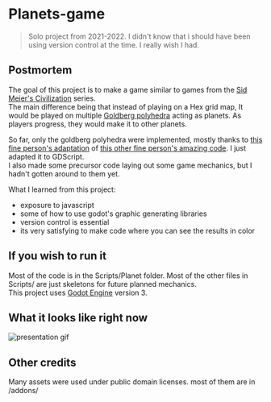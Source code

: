 # Planets-game
> Solo project from 2021-2022. I didn't know that i should have been using version control at the time. I really wish I had.


## Postmortem
The goal of this project is to make a game similar to games from the [Sid Meier's Civilization](https://en.wikipedia.org/wiki/Civilization_(video_game)) series. <br>
The main difference being that instead of playing on a Hex grid map, It would be played on multiple [Goldberg polyhedra](https://en.wikipedia.org/wiki/Goldberg_polyhedron) acting as planets. As players progress, they would make it to other planets.

So far, only the goldberg polyhedra were implemented, mostly thanks to [this fine person's adaptation](https://github.com/Em3rgencyLT/Hexasphere) of [this other fine person's amazing code](https://github.com/arscan/hexasphere.js/). I just adapted it to GDScript. <br> 
I also made some precursor code laying out some game mechanics, but I hadn't gotten around to them yet.

What I learned from this project:
- exposure to javascript
- some of how to use godot's graphic generating libraries
- version control is essential
- its very satisfying to make code where you can see the results in color

## If you wish to run it
Most of the code is in the Scripts/Planet folder. Most of the other files in Scripts/ are just skeletons for future planned mechanics. <br>
This project uses [Godot Engine](https://godotengine.org/) version 3.

## What it looks like right now
![presentation gif](https://github.com/shweshipu/Planets-Game/blob/master/readme-assets/presentation.gif?raw=true)

## Other credits
Many assets were used under public domain licenses. most of them are in /addons/